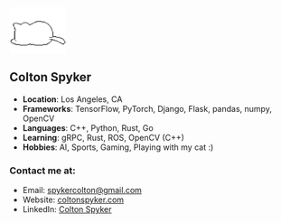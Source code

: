 <img align="center" src="images/kawaii-cat-sleepy-cat.gif" width="100px" />

## Colton Spyker



- **Location**: Los Angeles, CA
- **Frameworks**: TensorFlow, PyTorch, Django, Flask, pandas, numpy, OpenCV
- **Languages**: C++, Python, Rust, Go
- **Learning**: gRPC, Rust, ROS, OpenCV (C++)
- **Hobbies**: AI, Sports, Gaming, Playing with my cat :)

### Contact me at:
- Email: [spykercolton@gmail.com](mailto:spykercolton@gmail.com)
- Website: [coltonspyker.com](https://coltonspyker.com)
- LinkedIn: [Colton Spyker](https://www.linkedin.com/in/coltonspyker/)

